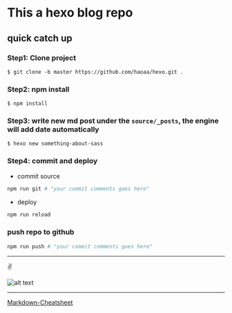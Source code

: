 # This a hexo blog repo

## quick catch up
### **Step1:** Clone project
```
$ git clone -b master https://github.com/haoaa/hexo.git .
```

### **Step2:** npm install
```
$ npm install
```

### **Step3:** write new md post under the `source/_posts`, the engine will add date automatically
```
$ hexo new something-about-sass
``` 
### **Step4:** commit and deploy

- commit source
 ```sh
 npm run git # "your commit comments goes here"
 ```
- deploy
 ```sh
 npm run reload 
 ```
### push repo to github
```sh
npm run push # "your commit comments goes here"
```
---

:v:

![alt text](http://up.henan.china.cn/2016/1219/1482137264449.png)

---
[Markdown-Cheatsheet](https://github.com/adam-p/markdown-here/wiki/Markdown-Cheatsheet)